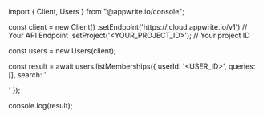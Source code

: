 import { Client, Users } from "@appwrite.io/console";

const client = new Client()
    .setEndpoint('https://<REGION>.cloud.appwrite.io/v1') // Your API Endpoint
    .setProject('<YOUR_PROJECT_ID>'); // Your project ID

const users = new Users(client);

const result = await users.listMemberships({
    userId: '<USER_ID>',
    queries: [],
    search: '<SEARCH>'
});

console.log(result);
